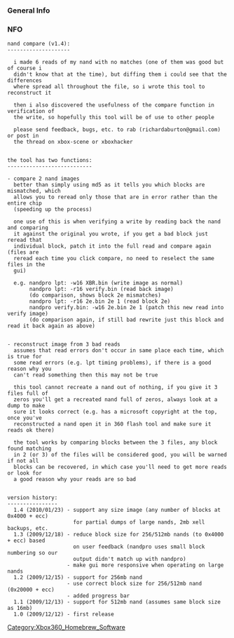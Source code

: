### General Info

### NFO

    nand compare (v1.4):
    --------------------

      i made 6 reads of my nand with no matches (one of them was good but of course i
      didn't know that at the time), but diffing them i could see that the differences
      where spread all throughout the file, so i wrote this tool to reconstruct it

      then i also discovered the usefulness of the compare function in verification of
      the write, so hopefully this tool will be of use to other people

      please send feedback, bugs, etc. to rab (richardaburton@gmail.com) or post in
      the thread on xbox-scene or xboxhacker


    the tool has two functions:
    ---------------------------

    - compare 2 nand images
      better than simply using md5 as it tells you which blocks are mismatched, which
      allows you to reread only those that are in error rather than the entire chip
      (speeding up the process)

      one use of this is when verifying a write by reading back the nand and comparing
      it against the original you wrote, if you get a bad block just reread that
      individual block, patch it into the full read and compare again (files are
      reread each time you click compare, no need to reselect the same files in the
      gui)

      e.g. nandpro lpt: -w16 XBR.bin (write image as normal)
           nandpro lpt: -r16 verify.bin (read back image)
           (do comparison, shows block 2e mismatches)
           nandpro lpt: -r16 2e.bin 2e 1 (read block 2e)
           nandpro verify.bin: -w16 2e.bin 2e 1 (patch this new read into verify image)
           (do comparison again, if still bad rewrite just this block and read it back again as above)


    - reconstruct image from 3 bad reads
      assumes that read errors don't occur in same place each time, which is true for
      some read errors (e.g. lpt timing problems), if there is a good reason why you
      can't read something then this may not be true

      this tool cannot recreate a nand out of nothing, if you give it 3 files full of
      zeros you'll get a recreated nand full of zeros, always look at a dump to make
      sure it looks correct (e.g. has a microsoft copyright at the top, once you've
      reconstructed a nand open it in 360 flash tool and make sure it reads ok there)

      the tool works by comparing blocks between the 3 files, any block found matching
      in 2 (or 3) of the files will be considered good, you will be warned if not all
      blocks can be recovered, in which case you'll need to get more reads or look for
      a good reason why your reads are so bad


    version history:
    ----------------
      1.4 (2010/01/23) - support any size image (any number of blocks at 0x4000 + ecc)
                         for partial dumps of large nands, 2mb xell backups, etc.
      1.3 (2009/12/18) - reduce block size for 256/512mb nands (to 0x4000 + ecc) based
                         on user feedback (nandpro uses small block numbering so our
                         output didn't match up with nandpro)
                       - make gui more responsive when operating on large nands
      1.2 (2009/12/15) - support for 256mb nand
                       - use correct block size for 256/512mb nand (0x20000 + ecc)
                       - added progress bar
      1.1 (2009/12/13) - support for 512mb nand (assumes same block size as 16mb)
      1.0 (2009/12/12) - first release


[Category:Xbox360_Homebrew_Software](Category_Xbox360_Homebrew_Software)